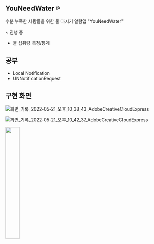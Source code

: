 ## YouNeedWater 💦

수분 부족한 사람들을 위한 물 마시기 알람앱 "YouNeedWater"

~ 진행 중
- 물 섭취량 측정/통계



## 공부 

- Local Notification 
- UNNotificationRequest




## 구현 화면

![화면_기록_2022-05-21_오후_10_38_43_AdobeCreativeCloudExpress](https://user-images.githubusercontent.com/93962252/169655454-989be715-1e75-48f1-9bbf-aa49f24f6651.gif)

![화면_기록_2022-05-21_오후_10_42_37_AdobeCreativeCloudExpress](https://user-images.githubusercontent.com/93962252/169655457-845b79d9-db8a-4caa-928a-9241398698d5.gif)

<img src="https://user-images.githubusercontent.com/93962252/169654934-4fcf485d-5586-4cc0-9815-6eebf2a443df.png" width="30%" height="30%"/>
